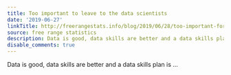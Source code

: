 ```yaml
---
title: Too important to leave to the data scientists
date: '2019-06-27'
linkTitle: http://freerangestats.info/blog/2019/06/28/too-important-for-data-scientists
source: free range statistics
description: Data is good, data skills are better and a data skills plan is ...
disable_comments: true
---
```

Data is good, data skills are better and a data skills plan is ...